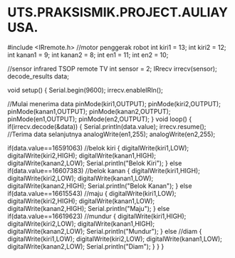 # UTS.PRAKSISMIK.PROJECT.AULIAYUSA.

#include <IRremote.h>
//motor penggerak robot
int kiri1 = 13;
int kiri2 = 12;
int kanan1 = 9;
int kanan2 = 8;
int en1 = 11;
int en2 = 10;

//sensor infrared TSOP remote TV
int sensor = 2;
IRrecv irrecv(sensor);
decode_results data;

void setup()
{
  Serial.begin(9600);
  irrecv.enableIRIn();
  
//Mulai menerima data
  pinMode(kiri1,OUTPUT);
  pinMode(kiri2,OUTPUT);
  pinMode(kanan1,OUTPUT);
  pinMode(kanan2,OUTPUT);
  pinMode(en1,OUTPUT);
  pinMode(en2,OUTPUT);
}
void loop()
{
  if(irrecv.decode(&data))
  {
    Serial.println(data.value);
    irrecv.resume();
  //Terima data selanjutnya
    analogWrite(en1,255);
    analogWrite(en2,255);
  
  if(data.value==16591063)
  //belok kiri
  {
    digitalWrite(kiri1,LOW);
    digitalWrite(kiri2,HIGH);
    digitalWrite(kanan1,HIGH);
    digitalWrite(kanan2,LOW);
    Serial.println("Belok Kiri");
  }
  else if(data.value==16607383)
  //belok kanan
  {
    digitalWrite(kiri1,HIGH);
    digitalWrite(kiri2,LOW);
    digitalWrite(kanan1,LOW);
    digitalWrite(kanan2,HIGH);
    Serial.println("Belok Kanan");
  }
  else if(data.value==16615543)
  //maju
  {
    digitalWrite(kiri1,LOW);
    digitalWrite(kiri2,HIGH);
    digitalWrite(kanan1,LOW);
    digitalWrite(kanan2,HIGH);
   	Serial.println("Maju");
  }
  else if(data.value==16619623)
  //mundur
  {
    digitalWrite(kiri1,HIGH);
    digitalWrite(kiri2,LOW);
    digitalWrite(kanan1,HIGH);
    digitalWrite(kanan2,LOW);
    Serial.println("Mundur");
  }
  else
  //diam
  {
    digitalWrite(kiri1,LOW);
    digitalWrite(kiri2,LOW);
    digitalWrite(kanan1,LOW);
    digitalWrite(kanan2,LOW);
    Serial.println("Diam");
  }
 }
}
